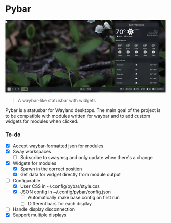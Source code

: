 # Pybar

![Screenshot](screenshot.png)
> A waybar-like statusbar with widgets

Pybar is a statusbar for Wayland desktops. The main goal of the project is to be compatible with modules written for waybar and to add custom widgets for modules when clicked.

### To-do
- [x] Accept waybar-formatted json for modules
- [x] Sway workspaces
    - [ ] Subscribe to swaymsg and only update when there's a change
- [x] Widgets for modules
    - [x] Spawn in the correct position
    - [x] Get data for widget directly from module output
- [ ] Configurable
    - [x] User CSS in ~/.config/pybar/style.css
    - [x] JSON config in ~/.config/pybar/config.json
        - [ ] Automatically make base config on first run
        - [ ] Different bars for each display
- [ ] Handle display disconnection
- [x] Support multiple displays
